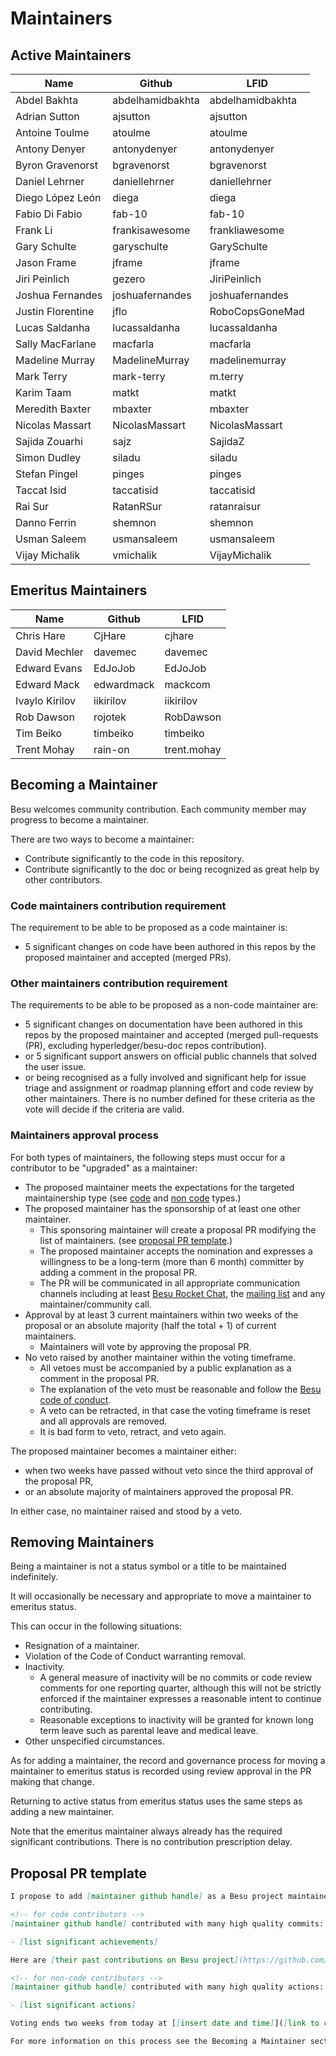 # Maintainers

## Active Maintainers

<!-- Please keep this sorted alphabetically by github -->

| Name             | Github           | LFID             |
| ---------------- | ---------------- | ---------------- |
| Abdel Bakhta     | abdelhamidbakhta | abdelhamidbakhta |
| Adrian Sutton    | ajsutton         | ajsutton         |
| Antoine Toulme   | atoulme          | atoulme          |
| Antony Denyer    | antonydenyer     | antonydenyer     |
| Byron Gravenorst | bgravenorst      | bgravenorst      |
| Daniel Lehrner   | daniellehrner    | daniellehrner    |
| Diego López León | diega            | diega            |
| Fabio Di Fabio   | fab-10           | fab-10           |
| Frank Li         | frankisawesome   | frankliawesome   |
| Gary Schulte     | garyschulte      | GarySchulte      | 
| Jason Frame      | jframe           | jframe           |
| Jiri Peinlich    | gezero           | JiriPeinlich     |
| Joshua Fernandes | joshuafernandes  | joshuafernandes  |
| Justin Florentine| jflo             | RoboCopsGoneMad  |
| Lucas Saldanha   | lucassaldanha    | lucassaldanha    |
| Sally MacFarlane | macfarla         | macfarla         |
| Madeline Murray  | MadelineMurray   | madelinemurray   |
| Mark Terry       | mark-terry       | m.terry          |
| Karim Taam       | matkt            | matkt            |
| Meredith Baxter  | mbaxter          | mbaxter          |
| Nicolas Massart  | NicolasMassart   | NicolasMassart   |
| Sajida Zouarhi   | sajz             | SajidaZ          |
| Simon Dudley     | siladu           | siladu           |
| Stefan Pingel    | pinges           | pinges           |
| Taccat Isid      | taccatisid       | taccatisid       |
| Rai Sur          | RatanRSur        | ratanraisur      |
| Danno Ferrin     | shemnon          | shemnon          |
| Usman Saleem     | usmansaleem      | usmansaleem      |
| Vijay Michalik   | vmichalik        | VijayMichalik    |

## Emeritus Maintainers

| Name             | Github           | LFID             |
|------------------|------------------|------------------|
| Chris Hare       | CjHare           | cjhare           |
| David Mechler    | davemec          | davemec          |
| Edward Evans     | EdJoJob          | EdJoJob          |
| Edward Mack      | edwardmack       | mackcom          | 
| Ivaylo Kirilov   | iikirilov        | iikirilov        |
| Rob Dawson       | rojotek          | RobDawson        |
| Tim Beiko        | timbeiko         | timbeiko         |
| Trent Mohay      | rain-on          | trent.mohay      |

## Becoming a Maintainer

Besu welcomes community contribution.
Each community member may progress to become a maintainer.

There are two ways to become a maintainer:

- Contribute significantly to the code in this repository.
- Contribute significantly to the doc or being recognized as great help by other contributors.
  
### Code maintainers contribution requirement

The requirement to be able to be proposed as a code maintainer is:

- 5 significant changes on code have been authored in this repos by the proposed maintainer and accepted (merged PRs).
  
### Other maintainers contribution requirement

The requirements to be able to be proposed as a non-code maintainer are:

- 5 significant changes on documentation have been authored in this repos by the proposed maintainer and accepted (merged pull-requests (PR), excluding hyperledger/besu-doc repos contribution).
- or 5 significant support answers on official public channels that solved the user issue.
- or being recognised as a fully involved and significant help for issue triage and assignment or roadmap planning effort and code review by other maintainers.
  There is no number defined for these criteria as the vote will decide if the criteria are valid.
  
### Maintainers approval process

For both types of maintainers, the following steps must occur for a contributor to be "upgraded" as a maintainer:

- The proposed maintainer meets the expectations for the targeted maintainership type (see [code](#code-maintainers-contribution-requirement) and [non code](#other-maintainers-contribution-requirement) types.)
- The proposed maintainer has the sponsorship of at least one other maintainer.
  - This sponsoring maintainer will create a proposal PR modifying the list of
    maintainers. (see [proposal PR template](#proposal-pr-template).)
  - The proposed maintainer accepts the nomination and expresses a willingness
    to be a long-term (more than 6 month) committer by adding a comment in the proposal PR.
  - The PR will be communicated in all appropriate communication channels
    including at least [Besu Rocket Chat](https://wiki.hyperledger.org/display/BESU/Rocket+Chat),
    the [mailing list](https://lists.hyperledger.org/g/besu)
    and any maintainer/community call.
- Approval by at least 3 current maintainers within two weeks of the proposal or
  an absolute majority (half the total + 1) of current maintainers.
  - Maintainers will vote by approving the proposal PR.
- No veto raised by another maintainer within the voting timeframe.
  - All vetoes must be accompanied by a public explanation as a comment in the
    proposal PR.
  - The explanation of the veto must be reasonable and follow the [Besu code of conduct](https://wiki.hyperledger.org/display/BESU/Code+of+Conduct).
  - A veto can be retracted, in that case the voting timeframe is reset and all approvals are removed.
  - It is bad form to veto, retract, and veto again.
  
The proposed maintainer becomes a maintainer either:

  - when two weeks have passed without veto since the third approval of the proposal PR,
  - or an absolute majority of maintainers approved the proposal PR.

In either case, no maintainer raised and stood by a veto.

## Removing Maintainers

Being a maintainer is not a status symbol or a title to be maintained indefinitely.

It will occasionally be necessary and appropriate to move a maintainer to emeritus status.

This can occur in the following situations:

- Resignation of a maintainer.
- Violation of the Code of Conduct warranting removal.
- Inactivity.
  - A general measure of inactivity will be no commits or code review comments
    for one reporting quarter, although this will not be strictly enforced if
    the maintainer expresses a reasonable intent to continue contributing.
  - Reasonable exceptions to inactivity will be granted for known long term
    leave such as parental leave and medical leave.
- Other unspecified circumstances.

As for adding a maintainer, the record and governance process for moving a
maintainer to emeritus status is recorded using review approval in the PR making that change.

Returning to active status from emeritus status uses the same steps as adding a
new maintainer.

Note that the emeritus maintainer always already has the required significant contributions.
There is no contribution prescription delay.

## Proposal PR template

```markdown
I propose to add [maintainer github handle] as a Besu project maintainer.

<!-- for code contributors -->
[maintainer github handle] contributed with many high quality commits:

- [list significant achievements]

Here are [their past contributions on Besu project](https://github.com/hyperledger/besu/commits?author=[user github handle]).

<!-- for non-code contributors -->
[maintainer github handle] contributed with many high quality actions:

- [list significant actions]

Voting ends two weeks from today at [[insert date and time]]([link to coundtown created with some tool like https://www.timeanddate.com/countdown/create])

For more information on this process see the Becoming a Maintainer section in the MAINTAINERS.md file.
```
